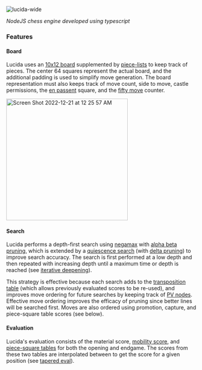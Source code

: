 ![lucida-wide](https://user-images.githubusercontent.com/55864293/224823456-b7999225-9a99-4934-9f29-7cf8e53f1234.gif)

*NodeJS chess engine developed using typescript*

### Features
<!-- The core aspects of any chess engine are the move search, evaluation, and board representation. -->

#### Board
Lucida uses an [10x12 board](https://www.chessprogramming.org/10x12_Board) supplemented by [piece-lists](https://www.chessprogramming.org/Piece-Lists) to keep track of pieces. The center 64 squares represent the actual board, and the additional padding is used to simplify move generation. The board representation must also keeps track of move count, side to move, castle permissions, the [en passent](https://www.chess.com/terms/en-passant) square, and the [fifty move](https://en.wikipedia.org/wiki/Fifty-move_rule) counter.

<img width="322" alt="Screen Shot 2022-12-21 at 12 25 57 AM" src="https://user-images.githubusercontent.com/55864293/208828245-ac40be15-b7ec-4e7d-9794-1242b9236a10.png">

#### Search
Lucida performs a depth-first search using [negamax](https://www.chessprogramming.org/Negamax) with [alpha beta pruning](https://www.chessprogramming.org/Alpha-Beta), which is extended by a [quiescence search](https://www.chessprogramming.org/Quiescence_Search) (with [delta pruning](https://www.chessprogramming.org/Delta_Pruning)) to improve search accuracy. The search is first performed at a low depth and then repeated with increasing depth until a maximum time or depth is reached (see [iterative deepening](https://www.chessprogramming.org/Iterative_Deepening)).

This strategy is effective because each search adds to the [transposition table](https://www.chessprogramming.org/Transposition_Table) (which allows previously evaluated scores to be re-used), and improves move ordering for future searches by keeping track of [PV nodes](https://www.chessprogramming.org/Node_Types#PV-Nodes). Effective move ordering improves the efficacy of pruning since better lines will be searched first. Moves are also ordered using promotion, capture, and piece-square table scores (see below).

#### Evaluation
Lucida's evaluation consists of the material score, [mobility score](https://www.chessprogramming.org/Mobility), and [piece-square tables](https://www.chessprogramming.org/Piece-Square_Tables) for both the opening and endgame. The scores from these two tables are interpolated between to get the score for a given position (see [tapered eval](https://www.chessprogramming.org/Tapered_Eval)).
